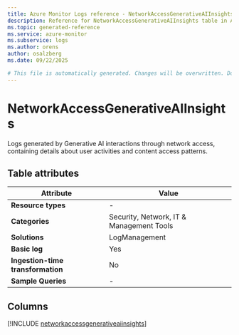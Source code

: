 ```yaml
---
title: Azure Monitor Logs reference - NetworkAccessGenerativeAIInsights
description: Reference for NetworkAccessGenerativeAIInsights table in Azure Monitor Logs.
ms.topic: generated-reference
ms.service: azure-monitor
ms.subservice: logs
ms.author: orens
author: osalzberg
ms.date: 09/22/2025

# This file is automatically generated. Changes will be overwritten. Do not change this file directly.
---
```


# NetworkAccessGenerativeAIInsights

Logs generated by Generative AI interactions through network access, containing details about user activities and content access patterns.


## Table attributes

|Attribute|Value|
|---|---|
|**Resource types**|-|
|**Categories**|Security, Network, IT & Management Tools|
|**Solutions**| LogManagement|
|**Basic log**|Yes|
|**Ingestion-time transformation**|No|
|**Sample Queries**|-|



## Columns
  
[!INCLUDE [networkaccessgenerativeaiinsights](~/reusable-content/ce-skilling/azure/includes/azure-monitor/reference/tables/networkaccessgenerativeaiinsights-include.md)]
